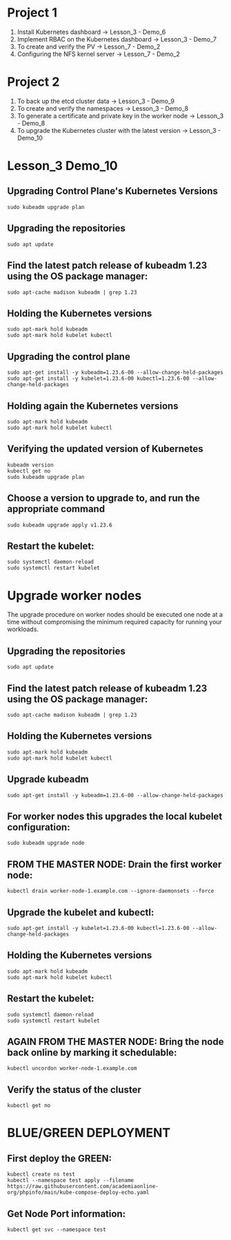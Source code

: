 # Project 1
1. Install Kubernetes dashboard -> Lesson_3 - Demo_6
2. Implement RBAC on the Kubernetes dashboard -> Lesson_3 - Demo_7
3. To create and verify the PV -> Lesson_7 - Demo_2
4. Configuring the NFS kernel server -> Lesson_7 - Demo_2

# Project 2
1. To back up the etcd cluster data -> Lesson_3 - Demo_9
2. To create and verify the namespaces -> Lesson_3 - Demo_8
3. To generate a certificate and private key in the worker node -> Lesson_3 - Demo_8
4. To upgrade the Kubernetes cluster with the latest version -> Lesson_3 - Demo_10

# Lesson_3 Demo_10
##  Upgrading Control Plane's Kubernetes Versions
```
sudo kubeadm upgrade plan
```
## Upgrading the repositories
```
sudo apt update
```
## Find the latest patch release of kubeadm 1.23 using the OS package manager:
```
sudo apt-cache madison kubeadm | grep 1.23
```
## Holding the Kubernetes versions
```
sudo apt-mark hold kubeadm
sudo apt-mark hold kubelet kubectl
```
## Upgrading the control plane
```
sudo apt-get install -y kubeadm=1.23.6-00 --allow-change-held-packages
sudo apt-get install -y kubelet=1.23.6-00 kubectl=1.23.6-00 --allow-change-held-packages
```
## Holding again the Kubernetes versions
```
sudo apt-mark hold kubeadm
sudo apt-mark hold kubelet kubectl
```
## Verifying the updated version of Kubernetes
```
kubeadm version
kubectl get no
sudo kubeadm upgrade plan
```
## Choose a version to upgrade to, and run the appropriate command
```
sudo kubeadm upgrade apply v1.23.6
```
## Restart the kubelet:
```
sudo systemctl daemon-reload
sudo systemctl restart kubelet
```
# Upgrade worker nodes
The upgrade procedure on worker nodes should be executed one node at a time without compromising the minimum required capacity for running your workloads.
## Upgrading the repositories
```
sudo apt update
```
## Find the latest patch release of kubeadm 1.23 using the OS package manager:
```
sudo apt-cache madison kubeadm | grep 1.23
```
## Holding the Kubernetes versions
```
sudo apt-mark hold kubeadm
sudo apt-mark hold kubelet kubectl
```
## Upgrade kubeadm
```
sudo apt-get install -y kubeadm=1.23.6-00 --allow-change-held-packages
```
## For worker nodes this upgrades the local kubelet configuration:
```
sudo kubeadm upgrade node
```
## FROM THE MASTER NODE: Drain the first worker node:
```
kubectl drain worker-node-1.example.com --ignore-daemonsets --force
```
## Upgrade the kubelet and kubectl:
```
sudo apt-get install -y kubelet=1.23.6-00 kubectl=1.23.6-00 --allow-change-held-packages
```
## Holding the Kubernetes versions
```
sudo apt-mark hold kubeadm
sudo apt-mark hold kubelet kubectl
```
## Restart the kubelet:
```
sudo systemctl daemon-reload
sudo systemctl restart kubelet
```
## AGAIN FROM THE MASTER NODE: Bring the node back online by marking it schedulable:
```
kubectl uncordon worker-node-1.example.com
```
## Verify the status of the cluster
```
kubectl get no
```
# BLUE/GREEN DEPLOYMENT
## First deploy the GREEN:
```
kubectl create ns test
kubectl --namespace test apply --filename https://raw.githubusercontent.com/academiaonline-org/phpinfo/main/kube-compose-deploy-echo.yaml
```
## Get Node Port information:
```
kubectl get svc --namespace test
```
